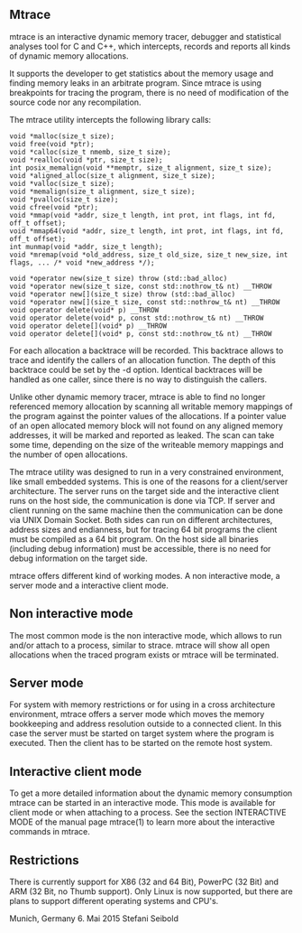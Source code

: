 ﻿Mtrace
------

mtrace is an interactive dynamic memory tracer, debugger and statistical analyses tool for C and C++, which intercepts, records and reports all kinds of dynamic memory allocations.

It supports the developer to get statistics about the memory usage and finding memory leaks in an arbitrate program.  Since mtrace is using breakpoints for tracing the program, there is no need of modification of the source code nor any recompilation.

The mtrace utility intercepts the following library calls:

	void *malloc(size_t size);
	void free(void *ptr);
	void *calloc(size_t nmemb, size_t size);
	void *realloc(void *ptr, size_t size);
	int posix_memalign(void **memptr, size_t alignment, size_t size);
	void *aligned_alloc(size_t alignment, size_t size);
	void *valloc(size_t size);
	void *memalign(size_t alignment, size_t size);
	void *pvalloc(size_t size);
	void cfree(void *ptr);
	void *mmap(void *addr, size_t length, int prot, int flags, int fd, off_t offset);
	void *mmap64(void *addr, size_t length, int prot, int flags, int fd, off_t offset);
	int munmap(void *addr, size_t length);
	void *mremap(void *old_address, size_t old_size, size_t new_size, int flags, ... /* void *new_address */);

	void *operator new(size_t size) throw (std::bad_alloc)
	void *operator new(size_t size, const std::nothrow_t& nt) __THROW
	void *operator new[](size_t size) throw (std::bad_alloc)
	void *operator new[](size_t size, const std::nothrow_t& nt) __THROW
	void operator delete(void* p) __THROW
	void operator delete(void* p, const std::nothrow_t& nt) __THROW
	void operator delete[](void* p) __THROW
	void operator delete[](void* p, const std::nothrow_t& nt) __THROW


For each allocation a backtrace will be recorded.  This backtrace allows to trace and identify the callers of an allocation function.  The depth of this backtrace could be set by the -d option. Identical backtraces will be handled as one caller, since there is no way to distinguish the callers.

Unlike other dynamic memory tracer, mtrace is able to find no longer referenced memory allocation by scanning all writable memory mappings of the program against the pointer values of the allocations.  If a pointer value of an open allocated memory block will not found on any aligned memory addresses, it will be marked and reported as leaked.  The scan can take some time, depending on the size of the writeable memory mappings and the number of open allocations.

The mtrace utility was designed to run in a very constrained environment, like small embedded systems.  This is one of the reasons for a client/server architecture.  The server runs on the target side and the interactive client runs on the host side, the communication is done via TCP.  If server and client running on the same machine then the communication can be done via UNIX Domain Socket.  Both sides can run on different architectures, address sizes and endianness, but for tracing 64 bit programs the client must be compiled as a 64 bit program.  On the host side all binaries (including debug information) must be accessible, there is no need for debug information on the target side.


mtrace offers different kind of working modes.  A non interactive mode, a server mode and a interactive client mode.

Non interactive mode
--------------------
The most common mode is the non interactive mode, which allows to run and/or attach to a process, similar to strace.  mtrace will show all open allocations when the traced program exists or mtrace will be terminated.

Server mode
-----------
For system with memory restrictions or for using in a cross architecture environment, mtrace offers a server mode which moves the memory bookkeeping and address resolution outside to a connected client.  In this case the server must be started on target system where the program is executed.  Then the client has to be started on the remote host system.

Interactive client mode
-----------------------
To get a more detailed information about the dynamic memory consumption mtrace can be started in an interactive mode.  This mode is available for client mode or when attaching to a process.  See the section INTERACTIVE MODE of the manual page mtrace(1) to learn more about the interactive commands in mtrace.


Restrictions
------------
There is currently support for X86 (32 and 64 Bit), PowerPC (32 Bit) and ARM (32 Bit, no Thumb support).  Only Linux is now supported, but there are plans to support different operating systems and CPU's.


Munich, Germany
6. Mai 2015
Stefani Seibold

